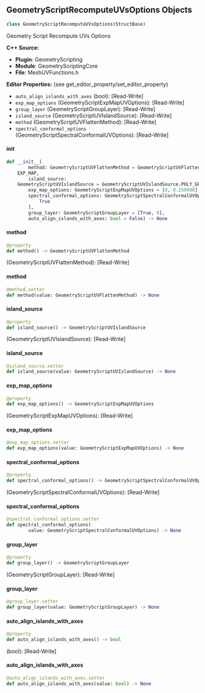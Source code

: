 ## GeometryScriptRecomputeUVsOptions Objects

```python
class GeometryScriptRecomputeUVsOptions(StructBase)
```

Geometry Script Recompute UVs Options

**C++ Source:**

- **Plugin**: GeometryScripting
- **Module**: GeometryScriptingCore
- **File**: MeshUVFunctions.h

**Editor Properties:** (see get_editor_property/set_editor_property)

- ``auto_align_islands_with_axes`` (bool):  [Read-Write]
- ``exp_map_options`` (GeometryScriptExpMapUVOptions):  [Read-Write]
- ``group_layer`` (GeometryScriptGroupLayer):  [Read-Write]
- ``island_source`` (GeometryScriptUVIslandSource):  [Read-Write]
- ``method`` (GeometryScriptUVFlattenMethod):  [Read-Write]
- ``spectral_conformal_options`` (GeometryScriptSpectralConformalUVOptions):  [Read-Write]

<a id="unreal.GeometryScriptRecomputeUVsOptions.__init__"></a>

#### __init__

```python
def __init__(
        method: GeometryScriptUVFlattenMethod = GeometryScriptUVFlattenMethod.
    EXP_MAP,
        island_source:
    GeometryScriptUVIslandSource = GeometryScriptUVIslandSource.POLY_GROUPS,
        exp_map_options: GeometryScriptExpMapUVOptions = [0, 0.250000],
        spectral_conformal_options: GeometryScriptSpectralConformalUVOptions = [
            True
        ],
        group_layer: GeometryScriptGroupLayer = [True, 0],
        auto_align_islands_with_axes: bool = False) -> None
```

<a id="unreal.GeometryScriptRecomputeUVsOptions.method"></a>

#### method

```python
@property
def method() -> GeometryScriptUVFlattenMethod
```

(GeometryScriptUVFlattenMethod):  [Read-Write]

<a id="unreal.GeometryScriptRecomputeUVsOptions.method"></a>

#### method

```python
@method.setter
def method(value: GeometryScriptUVFlattenMethod) -> None
```

<a id="unreal.GeometryScriptRecomputeUVsOptions.island_source"></a>

#### island_source

```python
@property
def island_source() -> GeometryScriptUVIslandSource
```

(GeometryScriptUVIslandSource):  [Read-Write]

<a id="unreal.GeometryScriptRecomputeUVsOptions.island_source"></a>

#### island_source

```python
@island_source.setter
def island_source(value: GeometryScriptUVIslandSource) -> None
```

<a id="unreal.GeometryScriptRecomputeUVsOptions.exp_map_options"></a>

#### exp_map_options

```python
@property
def exp_map_options() -> GeometryScriptExpMapUVOptions
```

(GeometryScriptExpMapUVOptions):  [Read-Write]

<a id="unreal.GeometryScriptRecomputeUVsOptions.exp_map_options"></a>

#### exp_map_options

```python
@exp_map_options.setter
def exp_map_options(value: GeometryScriptExpMapUVOptions) -> None
```

<a id="unreal.GeometryScriptRecomputeUVsOptions.spectral_conformal_options"></a>

#### spectral_conformal_options

```python
@property
def spectral_conformal_options() -> GeometryScriptSpectralConformalUVOptions
```

(GeometryScriptSpectralConformalUVOptions):  [Read-Write]

<a id="unreal.GeometryScriptRecomputeUVsOptions.spectral_conformal_options"></a>

#### spectral_conformal_options

```python
@spectral_conformal_options.setter
def spectral_conformal_options(
        value: GeometryScriptSpectralConformalUVOptions) -> None
```

<a id="unreal.GeometryScriptRecomputeUVsOptions.group_layer"></a>

#### group_layer

```python
@property
def group_layer() -> GeometryScriptGroupLayer
```

(GeometryScriptGroupLayer):  [Read-Write]

<a id="unreal.GeometryScriptRecomputeUVsOptions.group_layer"></a>

#### group_layer

```python
@group_layer.setter
def group_layer(value: GeometryScriptGroupLayer) -> None
```

<a id="unreal.GeometryScriptRecomputeUVsOptions.auto_align_islands_with_axes"></a>

#### auto_align_islands_with_axes

```python
@property
def auto_align_islands_with_axes() -> bool
```

(bool):  [Read-Write]

<a id="unreal.GeometryScriptRecomputeUVsOptions.auto_align_islands_with_axes"></a>

#### auto_align_islands_with_axes

```python
@auto_align_islands_with_axes.setter
def auto_align_islands_with_axes(value: bool) -> None
```

<a id="unreal.GeometryScriptPatchBuilderOptions"></a>
